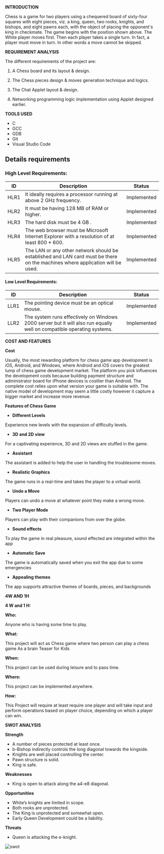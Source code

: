 **INTRODUCTION**

Chess is a game for two players using a chequered board of sixty-four squares with eight pieces, viz. a king, queen, two rooks, knights, and bishops, and eight pawns each, with the object of placing the opponent's king in checkmate. The game begins with the position shown above. The White player moves first. Then each player takes a single turn. In fact, a player must move in turn. In other words a move cannot be skipped.

**REQUIREMENT ANALYSIS** 

The different requirements of the project are: 

1. A Chess board and its layout & design. 

2. The Chess pieces design & moves generation technique and logics.

3. The Chat Applet layout & design. 

4. Networking programming logic implementation using Applet designed earlier.

**TOOLS USED**

- C 
- GCC 
- GDB 
- Git
- Visual Studio Code

## Details requirements
### High Level Requirements:
| ID | Description | Status |
|------| ------| ------|
| HLR1 | It ideally requires a processor running at above 2 GHz frequency.  | Implemented
|HLR2  | It must be having 128 MB of RAM or higher.| Implemented
|HLR3  | The hard disk must be 4 GB . |	Implemented
|HLR4  | The web browser must be Microsoft Internet Explorer with a resolution of at least 800 \* 600. |	Implemented
|HLR5  | The LAN or any other network should be established and LAN card must be there on the machines where application will be used. |	Implemented

#### Low Level Requirements:

| ID | Description | Status |
|-------|------|------|
| LLR1 | The pointing device must be an optical mouse. | Implemented 
| LLR2 | The system runs effectively on Windows 2000 server but it will also run equally well on compatible operating systems.  | Implemented

**COST AND FEATURES**

**Cost**

Usually, the most rewarding platform for chess game app development is iOS, Android, and Windows, where Android and iOS covers the greatest lump of chess game development market. The platform you pick influences the development costs because building payment structure and administrator board for iPhone devices is costlier than Android. The complete cost relies upon what version your game is suitable with. The native model of development may seem a little costly however it capture a bigger market and increase more revenue.

**Features of Chess Game** 

- **Different Levels** 

Experience new levels with the expansion of difficulty levels. 

- **3D and 2D view** 

For a captivating experience, 3D and 2D views are stuffed in the game.

- **Assistant**

The assistant is added to help the user in handling the troublesome moves. 

- **Realistic Graphics** 

The game runs in a real-time and takes the player to a virtual world. 

- **Undo a Move** 

Players can undo a move at whatever point they make a wrong move. 

- **Two Player Mode** 

Players can play with their companions from over the globe.

- **Sound effects** 

To play the game in real pleasure, sound effected are integrated within the app 

- **Automatic Save**

The game is automatically saved when you exit the app due to some emergencies 

- **Appealing themes** 

The app supports attractive themes of boards, pieces, and backgrounds 

**4W AND 1H**

**4 W and 1 H:**

**Who:**

Anyone who is having some time to play.

**What:**

This project will act as Chess game where two person can play a chess game As a brain Teaser for Kids

**When:**

This project can be used during leisure and to pass time.

**Where:**

This project can be implemented anywhere.

**How:**

This Project will require at least require one player and will take input and perform operations based on player choice, depending on which a player can win.

**SWOT ANALYSIS**

**Strength**

- A number of pieces protected at least once.
- b-Bishop indirectly controls the long diagonal towards the kingside.
- Knights are well placed controlling the center.
- Pawn structure is solid.
- King is safe.

**Weaknesses**

- King is open to attack along the a4-e8 diagonal.

**Opportunities**

- White’s knights are limited in scope.
- Both rooks are unprotected.
- The King is unprotected and somewhat open.
- Early Queen Development could be a liability.

**Threats**

- Queen is attacking the e-knight.

![swot](https://user-images.githubusercontent.com/94169797/142977116-7f867501-df24-4943-bcd5-34906aa41cd4.jpg)
